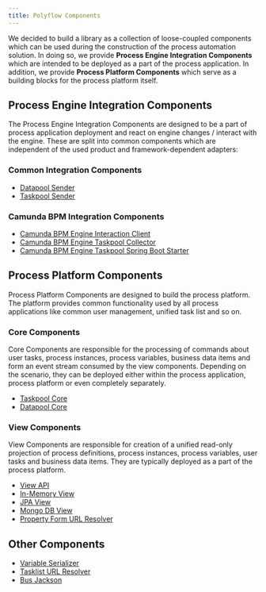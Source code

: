 ```yaml
---
title: Polyflow Components
---
```


We decided to build a library as a collection of loose-coupled components which can be used during the construction
of the process automation solution. In doing so, we provide __Process Engine Integration Components__ which are intended to be deployed as
a part of the process application. In addition, we provide __Process Platform Components__ which serve as a building blocks
for the process platform itself.

## Process Engine Integration Components

The Process Engine Integration Components are designed to be a part of process application deployment
and react on engine changes / interact with the engine. These are split into common components which are
independent of the used product and framework-dependent adapters:

### Common Integration Components

* [Datapool Sender](common-datapool-sender.md)
* [Taskpool Sender](common-taskpool-sender.md)

### Camunda BPM Integration Components

* [Camunda BPM Engine Interaction Client](camunda-interaction-client.md)
* [Camunda BPM Engine Taskpool Collector](camunda-taskpool-collector.md)
* [Camunda BPM Engine Taskpool Spring Boot Starter](camunda-starter.md)

## Process Platform Components

Process Platform Components are designed to build the process platform. The platform provides common functionality used
by all process applications like common user management, unified task list and so on.

### Core Components

Core Components are responsible for the processing of commands about user tasks, process instances, process variables,
business data items and form an event stream consumed by the view components. Depending on the scenario, they can be deployed either within the
process application, process platform or even completely separately.

* [Taskpool Core](core-taskpool.md)
* [Datapool Core](core-datapool.md)

### View Components

View Components are responsible for creation of a unified read-only projection of process definitions, process instances, process variables,
user tasks and business data items. They are typically deployed as a part of the process platform.

* [View API](view-api.md)
* [In-Memory View](view-simple.md)
* [JPA View](view-jpa.md)
* [Mongo DB View](view-mongo.md)
* [Property Form URL Resolver](view-form-url-resolver.md)

## Other Components

* [Variable Serializer](other-variable-serializer.md)
* [Tasklist URL Resolver](other-tasklist-url-resolver.md)
* [Bus Jackson](other-bus-jackson.md)
